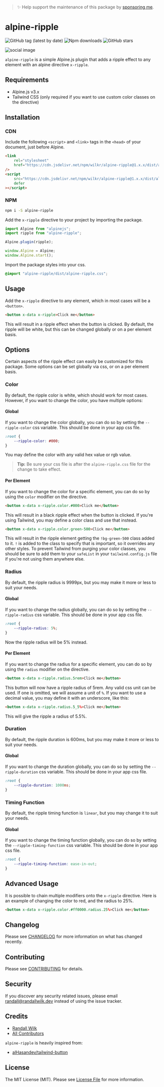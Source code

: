 > ✨ Help support the maintenance of this package by [sponsoring me](https://github.com/sponsors/rawilk).

# alpine-ripple

![GitHub tag (latest by date)](https://img.shields.io/github/v/tag/rawilk/alpine-ripple?label=version&style=flat-square)
![Npm downloads](https://img.shields.io/npm/dt/alpine-ripple?style=flat-square)
![GitHub stars](https://img.shields.io/github/stars/rawilk/alpine-ripple?style=flat-square)

![social image](https://banners.beyondco.de/alpine-ripple.png?theme=light&packageManager=npm+install&packageName=alpine-ripple&pattern=bubbles&style=style_1&description=Ripple+effect+%28materialize%29+for+Alpine.js.&md=1&showWatermark=0&fontSize=100px&images=sparkles)

`alpine-ripple` is a simple Alpine.js plugin that adds a ripple effect to any element with an alpine directive `x-ripple`.

## Requirements

- Alpine.js v3.x
- Tailwind CSS (only required if you want to use custom color classes on the directive)

## Installation

### CDN

Include the following `<script>` and `<link>` tags in the `<head>` of your document, just before Alpine.

```html
<link
    rel="stylesheet"
    href="https://cdn.jsdelivr.net/npm/wilkr/alpine-ripple@1.x.x/dist/alpine-ripple.css"
/>
<script
    src="https://cdn.jsdelivr.net/npm/wilkr/alpine-ripple@1.x.x/dist/alpine-ripple.min.js"
    defer
></script>
```

### NPM

```bash
npm i -S alpine-ripple
```

Add the `x-ripple` directive to your project by importing the package.

```js
import Alpine from "alpinejs";
import ripple from "alpine-ripple";

Alpine.plugin(ripple);

window.Alpine = Alpine;
window.Alpine.start();
```

Import the package styles into your css.

```css
@import "alpine-ripple/dist/alpine-ripple.css";
```

## Usage

Add the `x-ripple` directive to any element, which in most cases will be a `<button>`.

```html
<button x-data x-ripple>Click me</button>
```

This will result in a ripple effect when the button is clicked. By default, the ripple will be white, but this can be changed globally or on a per element basis.

## Options

Certain aspects of the ripple effect can easily be customized for this package. Some options can be set globally via css, or on a per element basis.

### Color

By default, the ripple color is white, which should work for most cases. However, if you want to change the color, you have multiple options:

#### Global

If you want to change the color globally, you can do so by setting the `--ripple-color` css variable. This should be done in your app css file.

```css
:root {
    --ripple-color: #000;
}
```

You may define the color with any valid hex value or rgb value.

> **Tip:** Be sure your css file is after the `alpine-ripple.css` file for the change to take effect.

#### Per Element

If you want to change the color for a specific element, you can do so by using the `color` modifier on the directive.

```html
<button x-data x-ripple.color.#000>Click me</button>
```

This will result in a black ripple effect when the button is clicked. If you're using Tailwind, you may define a color class and use that instead.

```html
<button x-data x-ripple.color.green-500>Click me</button>
```

This will result in the ripple element getting the `!bg-green-500` class added to it. `!` is added to the class to specify that is important, so it overrides any other styles. To prevent Tailwind from purging your color classes, you should be sure to add them to your `safeList` in your `tailwind.config.js` file if you're not using them anywhere else.

### Radius

By default, the ripple radius is 9999px, but you may make it more or less to suit your needs.

#### Global

If you want to change the radius globally, you can do so by setting the `--ripple-radius` css variable. This should be done in your app css file.

```css
:root {
    --ripple-radius: 5%;
}
```

Now the ripple radius will be 5% instead.

#### Per Element

If you want to change the radius for a specific element, you can do so by using the `radius` modifier on the directive.

```html
<button x-data x-ripple.radius.5rem>Click me</button>
```

This button will now have a ripple radius of 5rem. Any valid css unit can be used. If one is omitted, we will assume a unit of `%`. If you want to use a decimal value, you may define it with an underscore, like this:

```html
<button x-data x-ripple.radius.5_5%>Click me</button>
```

This will give the ripple a radius of 5.5%.

### Duration

By default, the ripple duration is 600ms, but you may make it more or less to suit your needs.

#### Global

If you want to change the duration globally, you can do so by setting the `--ripple-duration` css variable. This should be done in your app css file.

```css
:root {
    --ripple-duration: 1000ms;
}
```

### Timing Function

By default, the ripple timing function is `linear`, but you may change it to suit your needs.

#### Global

If you want to change the timing function globally, you can do so by setting the `--ripple-timing-function` css variable. This should be done in your app css file.

```css
:root {
    --ripple-timing-function: ease-in-out;
}
```

## Advanced Usage

It is possible to chain multiple modifiers onto the `x-ripple` directive. Here is an example of changing the color to red, and the radius to 25%.

```html
<button x-data x-ripple.color.#ff0000.radius.25%>Click me</button>
```

## Changelog

Please see [CHANGELOG](CHANGELOG.md) for more information on what has changed recently.

## Contributing

Please see [CONTRIBUTING](.github/CONTRIBUTING.md) for details.

## Security

If you discover any security related issues, please email randall@randallwilk.dev instead of using the issue tracker.

## Credits

-   [Randall Wilk](https://github.com/rawilk)
-   [All Contributors](../../contributors)

`alpine-ripple` is heavily inspired from:

-   [alHasandev/tailwind-button](https://github.com/alHasandev/tailwind-button)

## License

The MIT License (MIT). Please see [License File](LICENSE.md) for more information.
